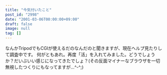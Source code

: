 ```yaml
---
title: "今気付いたこと"
post_id: "2998"
date: "2001-03-06T00:00:00+09:00"
draft: false
image: null
tag: []
---
```



なんかTripodでもCGIが使えるだのなんだのと聞きますが、現在ヘルプ見たりして調査中です。 何がともあれ。再度「活」を入れてみました。どうでしょうか？だいぶいい感じになってきたでしょ？(その反面マイナーなブラウザを一切無視したつくりにもなってますが…^-^;)
